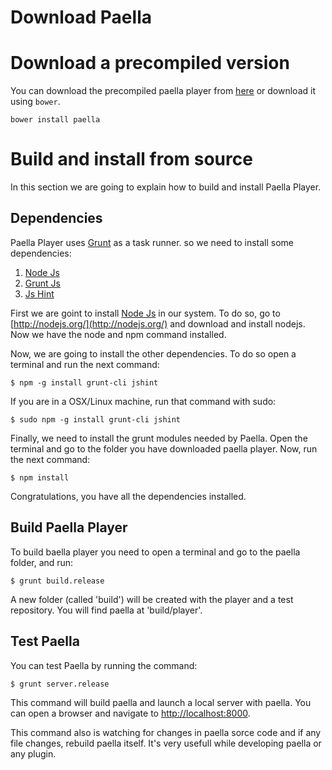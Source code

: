 # Download Paella

# Download a precompiled version

You can download the precompiled paella player from [here](https://github.com/polimediaupv/bower-paella/releases)
or download it using  `bower`.

```shell
bower install paella
```

# Build and install from source

In this section we are going to explain how to build and install Paella Player.

## Dependencies

Paella Player uses [Grunt](http://gruntjs.com/) as a task runner. so we need to install some dependencies:

1. [Node Js](http://nodejs.org/)
2. [Grunt Js](http://gruntjs.com/)
3. [Js Hint](http://www.jshint.com/)

First we are goint to install [Node Js](http://nodejs.org/) in our system. To do so, go to [http://nodejs.org/](http://nodejs.org/) and download and install nodejs.
Now we have the node and npm command installed.

Now, we are going to install the other dependencies. To do so open a terminal and run the next command:

	$ npm -g install grunt-cli jshint
	
If you are in a OSX/Linux machine, run that command with sudo:

	$ sudo npm -g install grunt-cli jshint


Finally, we need to install the grunt modules needed by Paella. Open the terminal and go to the folder you have downloaded paella player.
Now, run the next command:

	$ npm install

Congratulations, you have all the dependencies installed.	



## Build Paella Player

To build baella player you need to open a terminal and go to the paella folder, and run:

	$ grunt build.release
	
A new folder (called 'build') will be created	with the player and a test repository. You will find paella at 'build/player'.


## Test Paella

You can test Paella by running the command:

	$ grunt server.release

This command will build paella and launch a local server with paella. You can open a browser and navigate to [http://localhost:8000](http://localhost:8000).

This command also is watching for changes in paella sorce code and if any file changes, rebuild paella itself. It's very usefull while developing paella or any plugin.
